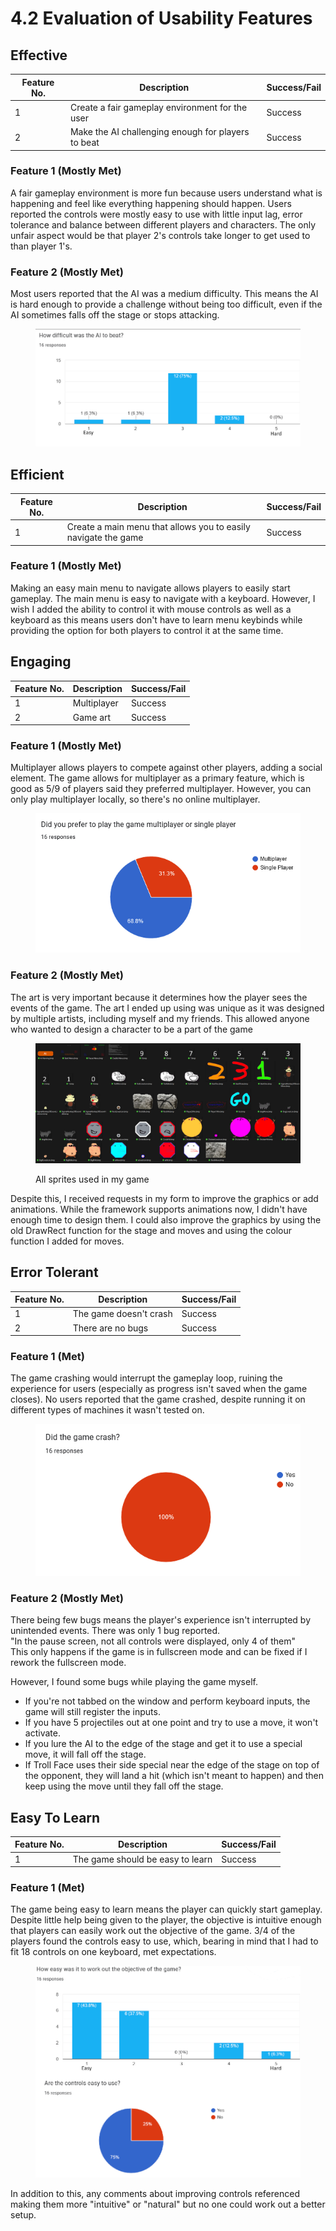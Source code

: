 # 4.2 Evaluation of Usability Features

## Effective

| Feature No. | Description                                        | Success/Fail |
| ----------- | -------------------------------------------------- | ------------ |
| 1           | Create a fair gameplay environment for the user    | Success      |
| 2           | Make the AI challenging enough for players to beat | Success      |

### Feature 1 (Mostly Met)

A fair gameplay environment is more fun because users understand what is happening and feel like everything happening should happen. Users reported the controls were mostly easy to use with little input lag, error tolerance and balance between different players and characters. The only unfair aspect would be that player 2's controls take longer to get used to than player 1's.

### Feature 2 (Mostly Met)

Most users reported that the AI was a medium difficulty. This means the AI is hard enough to provide a challenge without being too difficult, even if the AI sometimes falls off the stage or stops attacking.

<figure><img src="../.gitbook/assets/image (9).png" alt=""><figcaption></figcaption></figure>

## Efficient

| Feature No. | Description                                                    | Success/Fail |
| ----------- | -------------------------------------------------------------- | ------------ |
| 1           | Create a main menu that allows you to easily navigate the game | Success      |

### Feature 1 (Mostly Met)

Making an easy main menu to navigate allows players to easily start gameplay. The main menu is easy to navigate with a keyboard. However, I wish I added the ability to control it with mouse controls as well as a keyboard as this means users don't have to learn menu keybinds while providing the option for both players to control it at the same time.

## Engaging

| Feature No. | Description | Success/Fail |
| ----------- | ----------- | ------------ |
| 1           | Multiplayer | Success      |
| 2           | Game art    | Success      |

### Feature 1 (Mostly Met)

Multiplayer allows players to compete against other players, adding a social element. The game allows for multiplayer as a primary feature, which is good as 5/9 of players said they preferred multiplayer. However, you can only play multiplayer locally, so there's no online multiplayer.

<figure><img src="../.gitbook/assets/image (2).png" alt=""><figcaption></figcaption></figure>

### Feature 2 (Mostly Met)

The art is very important because it determines how the player sees the events of the game. The art I ended up using was unique as it was designed by multiple artists, including myself and my friends. This allowed anyone who wanted to design a character to be a part of the game

<figure><img src="../.gitbook/assets/image (33).png" alt=""><figcaption><p>All sprites used in my game</p></figcaption></figure>

Despite this, I received requests in my form to improve the graphics or add animations. While the framework supports animations now, I didn't have enough time to design them. I could also improve the graphics by using the old DrawRect function for the stage and moves and using the colour function I added for moves.

## Error Tolerant

| Feature No. | Description            | Success/Fail |
| ----------- | ---------------------- | ------------ |
| 1           | The game doesn't crash | Success      |
| 2           | There are no bugs      | Success      |

### Feature 1 (Met)

The game crashing would interrupt the gameplay loop, ruining the experience for users (especially as progress isn't saved when the game closes). No users reported that the game crashed, despite running it on different types of machines it wasn't tested on.

<figure><img src="../.gitbook/assets/image (4).png" alt=""><figcaption></figcaption></figure>

### Feature 2 (Mostly Met)

There being few bugs means the player's experience isn't interrupted by unintended events. There was only 1 bug reported.\
"In the pause screen, not all controls were displayed, only 4 of them"\
This only happens if the game is in fullscreen mode and can be fixed if I rework the fullscreen mode.

However, I found some bugs while playing the game myself.

* If you're not tabbed on the window and perform keyboard inputs, the game will still register the inputs.
* If you have 5 projectiles out at one point and try to use a move, it won't activate.&#x20;
* If you lure the AI to the edge of the stage and get it to use a special move, it will fall off the stage.
* If Troll Face uses their side special near the edge of the stage on top of the opponent, they will land a hit (which isn't meant to happen) and then keep using the move until they fall off the stage.

## Easy To Learn

| Feature No. | Description                      | Success/Fail |
| ----------- | -------------------------------- | ------------ |
| 1           | The game should be easy to learn | Success      |

### Feature 1 (Met)

The game being easy to learn means the player can quickly start gameplay. Despite little help being given to the player, the objective is intuitive enough that players can easily work out the objective of the game. 3/4 of the players found the controls easy to use, which, bearing in mind that I had to fit 18 controls on one keyboard, met expectations.

<figure><img src="../.gitbook/assets/image (7).png" alt=""><figcaption></figcaption></figure>

In addition to this, any comments about improving controls referenced making them more "intuitive" or "natural" but no one could work out a better setup.
